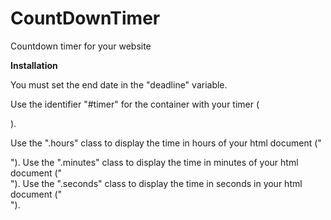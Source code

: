 # CountDownTimer
Countdown timer for your website

**Installation**

You must set the end date in the "deadline" variable.

Use the identifier "#timer" for the container with your timer (<div id = "timer">).
  
Use the ".hours" class to display the time in hours of your html document ("<div class = "hours">").
Use the ".minutes" class to display the time in minutes of your html document ("<div class = "minutes">").
Use the ".seconds" class to display the time in seconds in your html document ("<div class = "seconds">").
